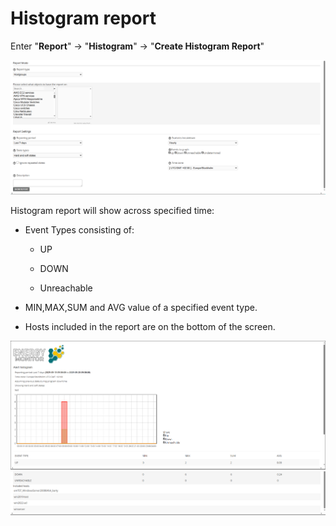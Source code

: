 # Histogram report

Enter "**Report**" -> "**Histogram**" -> "**Create Histogram Report**"

![Histogram](/media/06_00_02_01_Histogram.png)

Histogram report will show across specified time:

-   Event Types consisting of:

    - UP

    - DOWN

    - Unreachable

-   MIN,MAX,SUM and AVG value of a specified event type. 

-   Hosts included in the report are on the bottom of the screen. 


![Histogram](/media/06_00_02_02_Histogram.png)
![Histogram](/media/06_00_02_03_Histogram.png)
